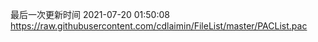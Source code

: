 最后一次更新时间 2021-07-20 01:50:08
https://raw.githubusercontent.com/cdlaimin/FileList/master/PACList.pac

